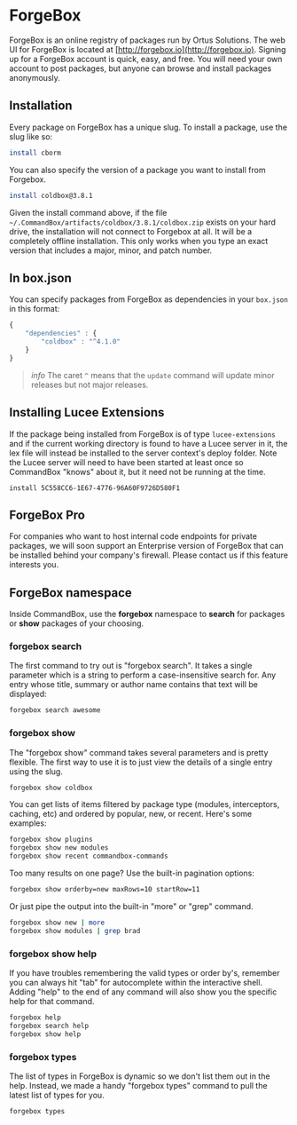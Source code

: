 # ForgeBox

ForgeBox is an online registry of packages run by Ortus Solutions. The web UI for ForgeBox is located at [http://forgebox.io](http://forgebox.io). Signing up for a ForgeBox account is quick, easy, and free. You will need your own account to post packages, but anyone can browse and install packages anonymously.

## Installation

Every package on ForgeBox has a unique slug. To install a package, use the slug like so:

```bash
install cborm
```

You can also specify the version of a package you want to install from Forgebox.

```bash
install coldbox@3.8.1
```

Given the install command above, if the file `~/.CommandBox/artifacts/coldbox/3.8.1/coldbox.zip` exists on your hard drive, the installation will not connect to Forgebox at all. It will be a completely offline installation. This only works when you type an exact version that includes a major, minor, and patch number.

## In box.json

You can specify packages from ForgeBox as dependencies in your `box.json` in this format:

```javascript
{
    "dependencies" : {
        "coldbox" : "^4.1.0"
    }
}
```

> _info_ The caret `^` means that the `update` command will update minor releases but not major releases.

## Installing Lucee Extensions

If the package being installed from ForgeBox is of type `lucee-extensions` and if the current working directory is found to have a Lucee server in it, the lex file will instead be installed to the server context's deploy folder. Note the Lucee server will need to have been started at least once so CommandBox "knows" about it, but it need not be running at the time.

```text
install 5C558CC6-1E67-4776-96A60F9726D580F1
```

## ForgeBox Pro

For companies who want to host internal code endpoints for private packages, we will soon support an Enterprise version of ForgeBox that can be installed behind your company's firewall. Please contact us if this feature interests you.

## ForgeBox namespace

Inside CommandBox, use the **forgebox** namespace to **search** for packages or **show** packages of your choosing.

### forgebox search

The first command to try out is "forgebox search". It takes a single parameter which is a string to perform a case-insensitive search for. Any entry whose title, summary or author name contains that text will be displayed:

```bash
forgebox search awesome
```

### forgebox show

The "forgebox show" command takes several parameters and is pretty flexible. The first way to use it is to just view the details of a single entry using the slug.

```bash
forgebox show coldbox
```

You can get lists of items filtered by package type \(modules, interceptors, caching, etc\) and ordered by popular, new, or recent. Here's some examples:

```bash
forgebox show plugins
forgebox show new modules
forgebox show recent commandbox-commands
```

Too many results on one page? Use the built-in pagination options:

```bash
forgebox show orderby=new maxRows=10 startRow=11
```

Or just pipe the output into the built-in "more" or "grep" command.

```bash
forgebox show new | more
forgebox show modules | grep brad
```

### forgebox show help

If you have troubles remembering the valid types or order by's, remember you can always hit "tab" for autocomplete within the interactive shell. Adding "help" to the end of any command will also show you the specific help for that command.

```bash
forgebox help
forgebox search help
forgebox show help
```

### forgebox types

The list of types in ForgeBox is dynamic so we don't list them out in the help. Instead, we made a handy "forgebox types" command to pull the latest list of types for you.

```bash
forgebox types
```


